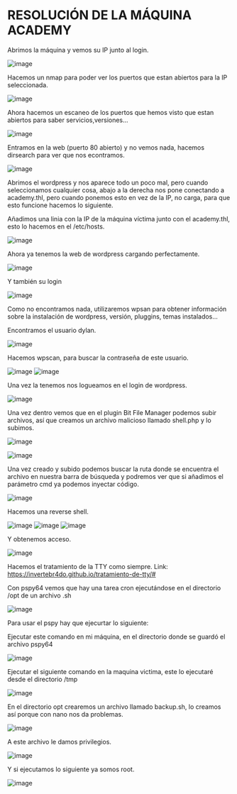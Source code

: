 # RESOLUCIÓN DE LA MÁQUINA ACADEMY

Abrimos la máquina y vemos su IP junto al login.

![image](https://github.com/user-attachments/assets/3faf3451-79d9-432e-b180-0c104fd85928)

Hacemos un nmap para poder ver los puertos que estan abiertos para la IP seleccionada.

![image](https://github.com/user-attachments/assets/12a3e17b-52bc-400a-a164-ce61a94023a5)

Ahora hacemos un escaneo de los puertos que hemos visto que estan abiertos para saber servicios,versiones...

![image](https://github.com/user-attachments/assets/777576c3-89a6-49bc-9c57-677a051061ef)

Entramos en la web (puerto 80 abierto) y no vemos nada, hacemos dirsearch para ver que nos econtramos.

![image](https://github.com/user-attachments/assets/0c176d6b-f70d-4d49-9a88-31eb0c22e5b6)

Abrimos el wordpress y nos aparece todo un poco mal, pero cuando seleccionamos cualquier cosa, abajo a la derecha nos pone conectando a academy.thl, pero cuando ponemos esto en vez de la IP, no carga, para que esto funcione hacemos lo siguiente.

Añadimos una linia con la IP de la máquina víctima junto con el academy.thl, esto lo hacemos en el /etc/hosts.

![image](https://github.com/user-attachments/assets/cfefd306-b2eb-4981-8f68-512b81d2fde6)

Ahora ya tenemos la web de wordpress cargando perfectamente.

![image](https://github.com/user-attachments/assets/6b05c547-71d8-4020-bac1-e7d9f9420623)

Y también su login

![image](https://github.com/user-attachments/assets/05bb7bb0-51c9-4f9a-9a07-e3415189810f)

Como no encontramos nada, utilizaremos wpsan para obtener información sobre la instalación de wordpress, versión, pluggins, temas instalados...

Encontramos el usuario dylan.

![image](https://github.com/user-attachments/assets/b3487d28-c057-4b03-877d-a4591793e96d)

Hacemos wpscan, para buscar la contraseña de este usuario.

![image](https://github.com/user-attachments/assets/6c3a0595-8430-48c0-9297-a285fac49f17)
![image](https://github.com/user-attachments/assets/3d306465-cd84-4db3-aea2-b850db312861)

Una vez la tenemos nos logueamos en el login de wordpress.

![image](https://github.com/user-attachments/assets/24f836e3-f546-4948-a5d5-7c60852cc003)

Una vez dentro vemos que en el plugin Bit File Manager podemos subir archivos, así que creamos un archivo malicioso llamado shell.php y lo subimos.

![image](https://github.com/user-attachments/assets/01c02df7-5f98-4632-92fb-f72b46f98223)

![image](https://github.com/user-attachments/assets/b4d89a6f-cc13-4097-8f74-31bfda6d48a4)

Una vez creado y subido podemos buscar la ruta donde se encuentra el archivo en nuestra barra de búsqueda y podremos ver que si añadimos el parámetro cmd ya podemos inyectar código.

![image](https://github.com/user-attachments/assets/b668b69f-bad3-411f-9faf-3928bd44d3ff)

Hacemos una reverse shell.

![image](https://github.com/user-attachments/assets/1374d116-a3fb-4ed1-b831-3f56501d88ba)
![image](https://github.com/user-attachments/assets/ed9cdfd4-bb3f-4f9f-a771-479a9b7dc2ea)
![image](https://github.com/user-attachments/assets/170fb72b-944f-44bd-83c5-ab75cda776a4)

Y obtenemos acceso.

![image](https://github.com/user-attachments/assets/b24f742a-0111-4c09-8424-f75b51cdede9)

Hacemos el tratamiento de la TTY como siempre.
Link: https://invertebr4do.github.io/tratamiento-de-tty/#

Con pspy64 vemos que hay una tarea cron ejecutándose en el directorio /opt de un archivo .sh

![image](https://github.com/user-attachments/assets/a4bedbde-a725-466b-8f40-74adf87d0195)

Para usar el pspy hay que ejecurtar lo siguiente:

Ejecutar este comando en mi máquina, en el directorio donde se guardó el archivo pspy64

![image](https://github.com/user-attachments/assets/af3027d6-7261-49fe-b7ec-bfe8278599a5)

Ejecutar el siguiente comando en la maquina victima, este lo ejecutaré desde el directorio /tmp

![image](https://github.com/user-attachments/assets/d3bef147-aa2f-48e3-a89f-e2f237bbc7a0)

En el directorio opt crearemos un archivo llamado backup.sh, lo creamos así porque con nano nos da problemas.

![image](https://github.com/user-attachments/assets/ae52fa5e-a91e-4a85-8f2f-834541fa5d45)

A este archivo le damos privilegios.

![image](https://github.com/user-attachments/assets/d3d08734-4afd-4986-b6d3-174c29e349d5)

Y si ejecutamos lo siguiente ya somos root.

![image](https://github.com/user-attachments/assets/599a666c-7b7d-46bb-9712-beeb212f846e)




























